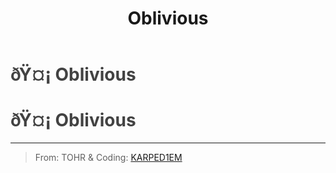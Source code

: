 ﻿---
lang: en-US
title: Oblivious
prev: Mundane
next: Prohibited
---
# <font color=#424242>ðŸ¤¡ <b>Oblivious</b></font> <Badge text="Harmful" type="tip" vertical="middle"/>
# <font color=#424242>ðŸ¤¡ <b>Oblivious</b></font> <Badge text="Harmful" type="tip" vertical="middle"/>
---

> From: TOHR & Coding: [KARPED1EM](https://github.com/KARPED1EM)

